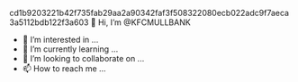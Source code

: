 cd1b9203221b42f735fab29aa2a90342faf3f508322080ecb022adc9f7aeca3a5112bdb122f3a603 👋 Hi, I’m @KFCMULLBANK
- 👀 I’m interested in ...
- 🌱 I’m currently learning ...
- 💞️ I’m looking to collaborate on ...
- 📫 How to reach me ...

<!---
KFCMULLBANK/KFCMULLBANK is a ✨ special ✨ repository because its `README.md` (this file) appears on your GitHub profile.
You can click the Preview link to take a look at your changes.d5243a851a2747d54b8ee6d73b8d464dce6cf4bf KFCMULLBANK ON FORTNITE 
--->
